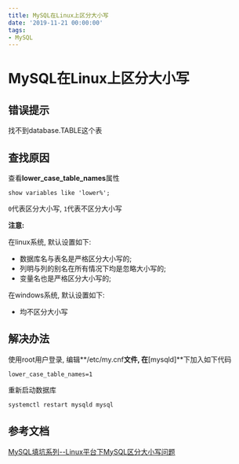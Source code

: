 ```yaml
---
title: MySQL在Linux上区分大小写
date: '2019-11-21 00:00:00'
tags:
- MySQL
---
```


# MySQL在Linux上区分大小写

## 错误提示

找不到database.TABLE这个表

## 查找原因

查看**lower_case_table_names**属性

```mysql
show variables like 'lower%';
```

`0`代表区分大小写, `1`代表不区分大小写

**注意:**

在linux系统, 默认设置如下:

- 数据库名与表名是严格区分大小写的;
- 列明与列的别名在所有情况下均是忽略大小写的;
- 变量名也是严格区分大小写的;

在windows系统, 默认设置如下:

- 均不区分大小写

## 解决办法

使用root用户登录, 编辑**/etc/my.cnf**文件, 在**[mysqld]**下加入如下代码

```properties
lower_case_table_names=1
```

重新启动数据库

```bash
systemctl restart mysqld mysql
```

## 参考文档

[MySQL填坑系列--Linux平台下MySQL区分大小写问题](https://blog.csdn.net/yuanxiang01/article/details/80813133)
